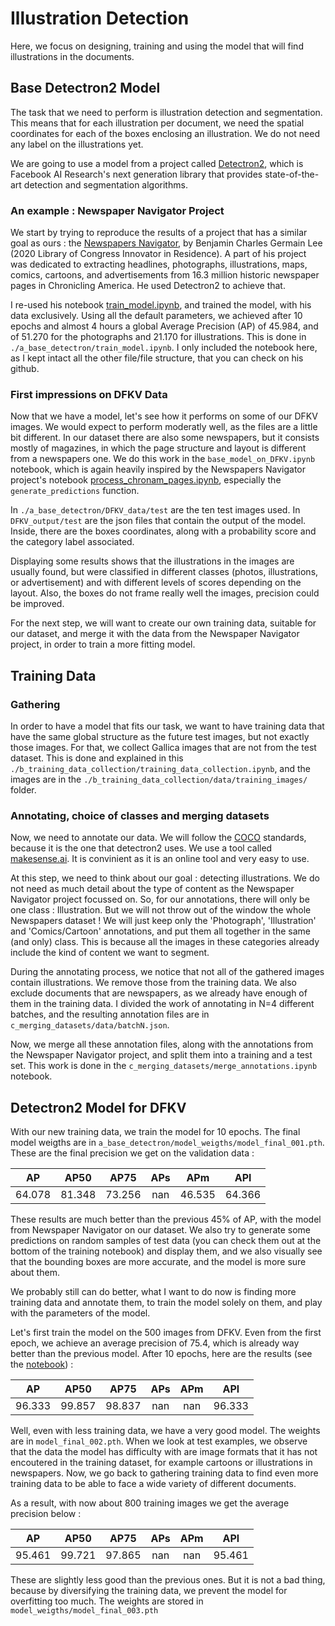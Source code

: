 # Illustration Detection

Here, we focus on designing, training and using the model that will find illustrations in the documents.

## Base Detectron2 Model

The task that we need to perform is illustration detection and segmentation. This means that for each illustration per document, we need the spatial coordinates for each of the boxes enclosing an illustration. We do not need any label on the illustrations yet.

We are going to use a model from a project called [Detectron2](https://github.com/facebookresearch/detectron2), which is Facebook AI Research's next generation library that provides state-of-the-art detection and segmentation algorithms.

### An example : Newspaper Navigator Project

We start by trying to reproduce the results of a project that has a similar goal as ours : the [Newspapers Navigator](https://github.com/LibraryOfCongress/newspaper-navigator), by Benjamin Charles Germain Lee (2020 Library of Congress Innovator in Residence). A part of his project was dedicated to extracting headlines, photographs, illustrations, maps, comics, cartoons, and advertisements from 16.3 million historic newspaper pages in Chronicling America. He used Detectron2 to achieve that.

I re-used his notebook [train_model.ipynb](https://github.com/LibraryOfCongress/newspaper-navigator/blob/master/notebooks/train_model.ipynb), and trained the model, with his data exclusively. Using all the default parameters, we achieved after 10 epochs and almost 4 hours a global Average Precision (AP) of 45.984, and of 51.270 for the photographs and 21.170 for illustrations. This is done in `./a_base_detectron/train_model.ipynb`. I only included the notebook here, as I kept intact all the other file/file structure, that you can check on his github.

### First impressions on DFKV Data

Now that we have a model, let's see how it performs on some of our DFKV images. We would expect to perform moderatly well, as the files are a little bit different. In our dataset there are also some newspapers, but it consists mostly of magazines, in which the page structure and layout is different from a newspapers one. We do this work in the `base_model_on_DFKV.ipynb` notebook, which is again heavily inspired by the Newspapers Navigator project's notebook [process_chronam_pages.ipynb](https://github.com/LibraryOfCongress/newspaper-navigator/blob/master/notebooks/process_chronam_pages.ipynb), especially the `generate_predictions` function.

In `./a_base_detectron/DFKV_data/test` are the ten test images used. In `DFKV_output/test` are the json files that contain the output of the model. Inside, there are the boxes coordinates, along with a probability score and the category label associated.

Displaying some results shows that the illustrations in the images are usually found, but were classified in different classes (photos, illustrations, or advertisement) and with different levels of scores depending on the layout. Also, the boxes do not frame really well the images, precision could be improved.

For the next step, we will want to create our own training data, suitable for our dataset, and merge it with the data from the Newspaper Navigator project, in order to train a more fitting model.

## Training Data

### Gathering

In order to have a model that fits our task, we want to have training data that have the same global structure as the future test images, but not exactly those images. For that, we collect Gallica images that are not from the test dataset. This is done and explained in this `./b_training_data_collection/training_data_collection.ipynb`, and the images are in the `./b_training_data_collection/data/training_images/` folder. 

### Annotating, choice of classes and merging datasets

Now, we need to annotate our data. We will follow the [COCO](https://cocodataset.org/#format-data) standards, because it is the one that detectron2 uses. We use a tool called [makesense.ai](https://www.makesense.ai/). It is convinient as it is an online tool and very easy to use.

At this step, we need to think about our goal : detecting illustrations. We do not need as much detail about the type of content as the Newspaper Navigator project focussed on. So, for our annotations, there will only be one class : Illustration. But we will not throw out of the window the whole Newspapers dataset ! We will just keep only the 'Photograph', 'Illustration' and 'Comics/Cartoon' annotations, and put them all together in the same (and only) class. This is because all the images in these categories already include the kind of content we want to segment. 

During the annotating process, we notice that not all of the gathered images contain illustrations. We remove those from the training data. We also exclude documents that are newspapers, as we already have enough of them in the training data. I divided the work of annotating in N=4 different batches, and the resulting annotation files are in `c_merging_datasets/data/batchN.json`.

Now, we merge all these annotation files, along with the annotations from the Newspaper Navigator project, and split them into a training and a test set. This work is done in the `c_merging_datasets/merge_annotations.ipynb` notebook. 

## Detectron2 Model for DFKV

With our new training data, we train the model for 10 epochs. The final model weigths are in `a_base_detectron/model_weigths/model_final_001.pth`. These are the final precision we get on the validation data :

|   AP   |  AP50  |  AP75  |  APs  |  APm   |  APl   |
|:------:|:------:|:------:|:-----:|:------:|:------:|
| 64.078 | 81.348 | 73.256 |  nan  | 46.535 | 64.366 |

These results are much better than the previous 45% of AP, with the model from Newspaper Navigator on our dataset. 
We also try to generate some predictions on random samples of test data (you can check them out at the bottom of the training notebook) and display them, and we also visually see that the bounding boxes are more accurate, and the model is more sure about them.

We probably still can do better, what I want to do now is finding more training data and annotate them, to train the model solely on them, and play with the parameters of the model.

Let's first train the model on the 500 images from DFKV. Even from the first epoch, we achieve an average precision of 75.4, which is already way better than the previous model. After 10 epochs, here are the results (see the [notebook](https://github.com/dfk-paris/DFKV-illustrations/blob/main/3_illustration_detection/a_base_detectron/notebooks/train_model_dfkv.ipynb)) : 

|   AP   |  AP50  |  AP75  |  APs  |  APm  |  APl   |
|:------:|:------:|:------:|:-----:|:-----:|:------:|
| 96.333 | 99.857 | 98.837 |  nan  |  nan  | 96.333 |

Well, even with less training data, we have a very good model. The weights are in `model_final_002.pth`. When we look at test examples, we observe that the data the model has difficulty with are image formats that it has not encoutered in the training dataset, for example cartoons or illustrations in newspapers. Now, we go back to gathering training data to find even more training data to be able to face a wide variety of different documents.

As a result, with now about 800 training images we get the average precision below :

|   AP   |  AP50  |  AP75  |  APs  |  APm  |  APl   |
|:------:|:------:|:------:|:-----:|:-----:|:------:|
| 95.461 | 99.721 | 97.865 |  nan  |  nan  | 95.461 |

These are slightly less good than the previous ones. But it is not a bad thing, because by diversifying the training data, we prevent the model for overfitting too much. The weights are stored in `model_weigths/model_final_003.pth`
